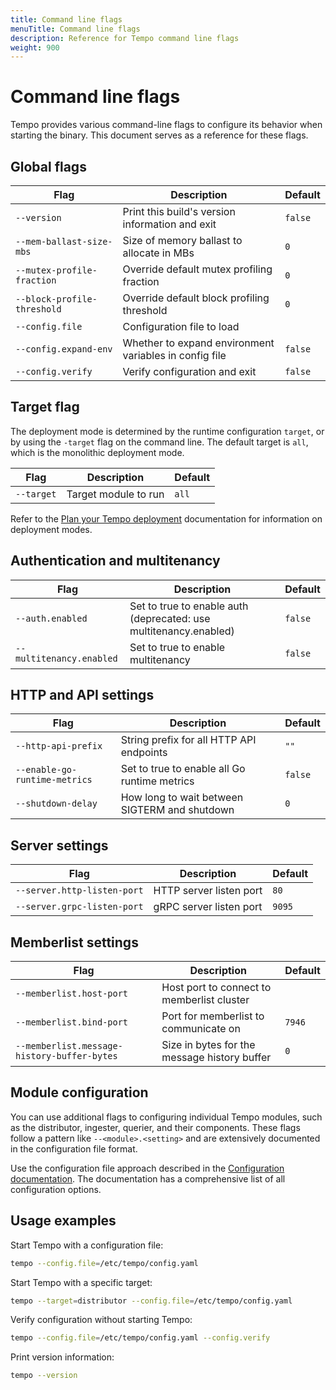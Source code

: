 ```yaml
---
title: Command line flags
menuTitle: Command line flags
description: Reference for Tempo command line flags
weight: 900
---
```


# Command line flags

Tempo provides various command-line flags to configure its behavior when starting the binary. This document serves as a reference for these flags.

## Global flags

| Flag | Description | Default |
| --- | --- | --- |
| `--version` | Print this build's version information and exit | `false` |
| `--mem-ballast-size-mbs` | Size of memory ballast to allocate in MBs | `0` |
| `--mutex-profile-fraction` | Override default mutex profiling fraction | `0` |
| `--block-profile-threshold` | Override default block profiling threshold | `0` |
| `--config.file` | Configuration file to load | |
| `--config.expand-env` | Whether to expand environment variables in config file | `false` |
| `--config.verify` | Verify configuration and exit | `false` |

## Target flag

The deployment mode is determined by the runtime configuration `target`, or
by using the `-target` flag on the command line.
The default target is `all`, which is the monolithic deployment mode.

| Flag | Description | Default |
| --- | --- | --- |
| `--target` | Target module to run | `all` |

Refer to the [Plan your Tempo deployment](../plan/) documentation for information on deployment modes.

## Authentication and multitenancy

| Flag | Description | Default |
| --- | --- | --- |
| `--auth.enabled` | Set to true to enable auth (deprecated: use multitenancy.enabled) | `false` |
| `--multitenancy.enabled` | Set to true to enable multitenancy | `false` |

## HTTP and API settings

| Flag | Description | Default |
| --- | --- | --- |
| `--http-api-prefix` | String prefix for all HTTP API endpoints | `""` |
| `--enable-go-runtime-metrics` | Set to true to enable all Go runtime metrics | `false` |
| `--shutdown-delay` | How long to wait between SIGTERM and shutdown | `0` |

## Server settings

| Flag | Description | Default |
| --- | --- | --- |
| `--server.http-listen-port` | HTTP server listen port | `80` |
| `--server.grpc-listen-port` | gRPC server listen port | `9095` |

## Memberlist settings

| Flag | Description | Default |
| --- | --- | --- |
| `--memberlist.host-port` | Host port to connect to memberlist cluster | |
| `--memberlist.bind-port` | Port for memberlist to communicate on | `7946` |
| `--memberlist.message-history-buffer-bytes` | Size in bytes for the message history buffer | `0` |

## Module configuration

You can use additional flags to configuring individual Tempo modules, such as the distributor, ingester, querier, and their components. These flags follow a pattern like `--<module>.<setting>` and are extensively documented in the configuration file format.

Use the configuration file approach described in the [Configuration documentation](https://grafana.com/docs/tempo/<TEMPO_VERSION>/configuration/).
The documentation has a comprehensive list of all configuration options.

## Usage examples

Start Tempo with a configuration file:

```bash
tempo --config.file=/etc/tempo/config.yaml
```

Start Tempo with a specific target:

```bash
tempo --target=distributor --config.file=/etc/tempo/config.yaml
```

Verify configuration without starting Tempo:

```bash
tempo --config.file=/etc/tempo/config.yaml --config.verify
```

Print version information:

```bash
tempo --version
```

